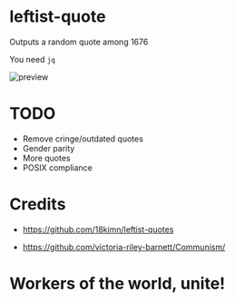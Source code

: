 # leftist-quote

Outputs a random quote among 1676

You need `jq`

![preview](https://gist.githubusercontent.com/anakojm/f6ef6eba4160d95a59cfa3d500244051/raw/ec21b87839b6b073c9652e29e3623dcee8f649ed/leftist-quote.png)

# TODO
- Remove cringe/outdated quotes
- Gender parity
- More quotes
- POSIX compliance

# Credits
- https://github.com/18kimn/leftist-quotes

- https://github.com/victoria-riley-barnett/Communism/

# Workers of the world, unite!
